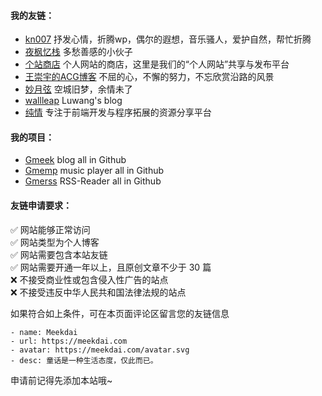 #### 我的友链：  
 - [kn007](http://kn007.net/) 抒发心情，折腾wp，偶尔的遐想，音乐骚人，爱护自然，帮忙折腾
 - [夜枫忆栈](http://yefengs.com/) 多愁善感的小伙子
 - [个站商店](http://storeweb.cn/) 个人网站的商店，这里是我们的“个人网站”共享与发布平台
 - [王崇宇的ACG博客](http://www.mr158.cn/) 不屈的心，不懈的努力，不忘欣赏沿路的风景
 - [妙月弦](http://limif.cn/) 空城旧梦，余情未了
 - [wallleap](https://myblog.wallleap.cn/) Luwang's blog
 - [纯情](https://xiaohack.org/) 专注于前端开发与程序拓展的资源分享平台

#### 我的项目：
 - [Gmeek](https://github.com/Meekdai/Gmeek)  blog all in Github
 - [Gmemp](https://github.com/Meekdai/Gmemp)  music player all in Github
 - [Gmerss](https://github.com/Meekdai/Gmerss)  RSS-Reader all in Github

#### 友链申请要求：  
✅ 网站能够正常访问  
✅ 网站类型为个人博客  
✅ 网站需要包含本站友链  
✅ 网站需要开通一年以上，且原创文章不少于 30 篇  
❌ 不接受商业性或包含侵入性广告的站点  
❌ 不接受违反中华人民共和国法律法规的站点  

如果符合如上条件，可在本页面评论区留言您的友链信息  
```
- name: Meekdai
- url: https://meekdai.com
- avatar: https://meekdai.com/avatar.svg
- desc: 童话是一种生活态度，仅此而已。
```
申请前记得先添加本站哦~  

